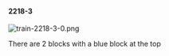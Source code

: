 #### 2218-3
![train-2218-3-0.png](https://github.com/lil-lab/nlvr/raw/master/nlvr/train/images/1/train-2218-3-0.png "train-2218-3-0.png")

There are 2 blocks with a blue block at the top